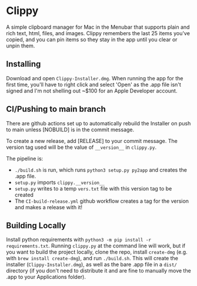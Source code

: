 # Clippy
A simple clipboard manager for Mac in the Menubar that supports plain and rich text, html, files, and images. Clippy remembers the last 25 items you've copied, and you can pin items so they stay in the app until you clear or unpin them.

## Installing
Download and open ```Clippy-Installer.dmg```. When running the app for the first time, you'll have to right click and select 'Open' as the .app file isn't signed and I'm not shelling out ~$100 for an Apple Developer account.

## CI/Pushing to main branch
There are github actions set up to automatically rebuild the Installer on push to main unless \[NOBUILD\] is in the commit message.

To create a new release, add \[RELEASE\] to your commit message. The version tag used will be the value of ```__version__``` in ```clippy.py```. 

The pipeline is: 
* ```./build.sh``` is run, which runs ```python3 setup.py py2app``` and creates the .app file. 
* ```setup.py``` imports ```clippy.__version__```
* ```setup.py``` writes to a temp ```vers.txt``` file with this version tag to be created
* The ```CI-build-release.yml``` github workflow creates a tag for the version and makes a release with it!

## Building Locally
Install python requirements with ```python3 -m pip install -r requirements.txt```. Running ```clippy.py``` at the command line will work, but if you want to build the project locally, clone the repo, install ```create-dmg``` (e.g. with ```brew install create-dmg```), and run ```./build.sh```. This will create the installer (```Clippy-Installer.dmg```), as well as the bare .app file in a ```dist/``` directory (if you don't need to distribute it and are fine to manually move the .app to your Applications folder).